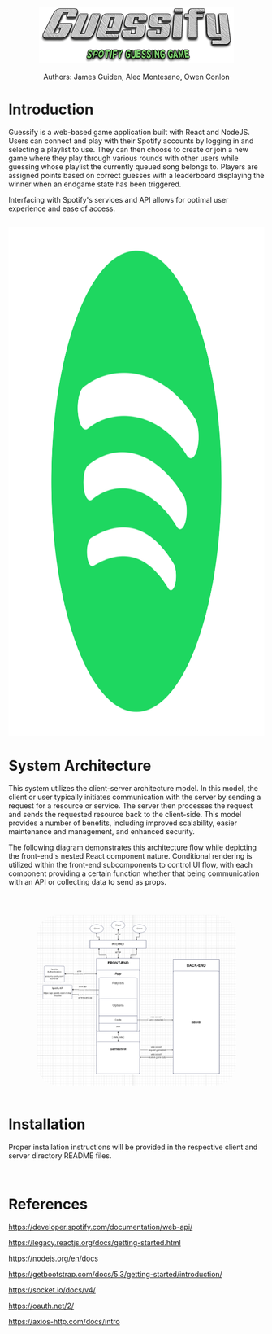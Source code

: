 <div style="text-align: center">
    <img src="img/guessify.png">
    <p>Authors: James Guiden, Alec Montesano, Owen Conlon</p>
</div>

# Introduction
Guessify is a web-based game application built with React and NodeJS. Users can connect and play with their Spotify accounts by logging in and selecting a playlist to use. They can then choose to create or join a new game where they play through various rounds with other users while guessing whose playlist the currently queued song belongs to. Players are assigned points based on correct guesses with a leaderboard displaying the winner when an endgame state has been triggered.

Interfacing with Spotify's services and API allows for optimal user experience and ease of access.

<div style="text-align: center; margin-top: 2em;">
    <img src="img/spotify.jpeg" style="height: 25vh">
</div>

# System Architecture
This system utilizes the client-server architecture model. In this model, the client or user typically initiates communication with the server by sending a request for a resource or service. The server then processes the request and sends the requested resource back to the client-side. This model provides a number of benefits, including improved scalability, easier maintenance and management, and enhanced security.

The following diagram demonstrates this architecture flow while depicting the front-end's nested React component nature. Conditional rendering is utilized within the front-end subcomponents to control UI flow, with each component providing a certain function whether that being communication with an API or collecting data to send as props.

<div style="text-align: center; margin: 4em;">
    <img src="img/arch.png" style="width: 65vw; border-radius: 3em;">
</div>


# Installation
Proper installation instructions will be provided in the respective client and server directory README files. 

<br/> 

# References
https://developer.spotify.com/documentation/web-api/

https://legacy.reactjs.org/docs/getting-started.html

https://nodejs.org/en/docs

https://getbootstrap.com/docs/5.3/getting-started/introduction/

https://socket.io/docs/v4/

https://oauth.net/2/

https://axios-http.com/docs/intro

